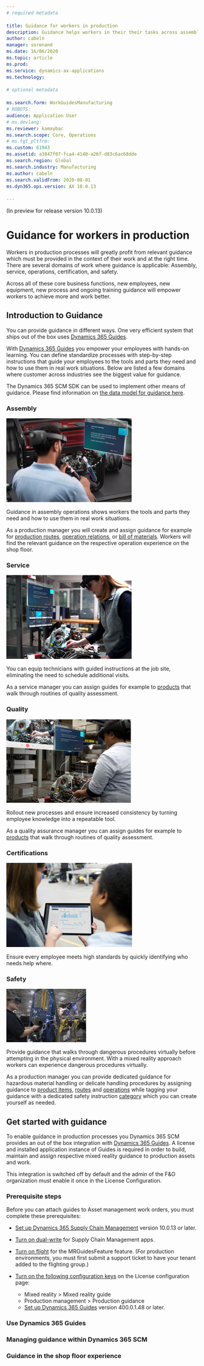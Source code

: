 ```yaml
---
# required metadata

title: Guidance for workers in production
description: Guidance helps workers in their their tasks across assembly, service, quality assurance and cover as well safety and certification related procedures. 
author: cabeln
manager: sorenand
ms.date: 16/06/2020
ms.topic: article
ms.prod: 
ms.service: dynamics-ax-applications
ms.technology: 

# optional metadata

ms.search.form: WorkGuidesManufacturing
# ROBOTS: 
audience: Application User
# ms.devlang: 
ms.reviewer: kamaybac
ms.search.scope: Core, Operations
# ms.tgt_pltfrm: 
ms.custom: 61943
ms.assetid: a3847f07-fca4-4140-a26f-d83c6ac68dde
ms.search.region: Global
ms.search.industry: Manufacturing
ms.author: cabeln
ms.search.validFrom: 2020-08-01
ms.dyn365.ops.version: AX 10.0.13

---
```

(In preview for release version 10.0.13)

# Guidance for workers in production

Workers in production processes will greatly profit from relevant guidance which must be provided in the context of their work and at the right time.
There are several domains of work where guidance is applicable: Assembly, service, operations, certification, and safety.

Across all of these core business functions, new employees, new equipment, new process and ongoing training guidance will empower workers to achieve more and work better.

## Introduction to Guidance

You can provide guidance in different ways. One very efficient system that ships out of the box uses [Dynamics 365 Guides](https://dynamics.microsoft.com/en-us/mixed-reality/guides/).

With [Dynamics 365 Guides](https://dynamics.microsoft.com/en-us/mixed-reality/guides/) you empower your employees with hands-on learning. You can define standardize processes with step-by-step instructions that guide your employees to the tools and parts they need and how to use them in real work situations. Below are listed a few domains where customer across industries see the biggest value for guidance.

The Dynamics 365 SCM SDK can be used to implement other means of guidance. Please find information on [the data model for guidance here](guidance-datamodel.md).

### Assembly

[![Assembly](./media/work-guides-hero-assembly.png)](./media/work-guides-hero-assembly.png)

Guidance in assembly operations shows workers the tools and parts they need and how to use them in real work situations.

As a production manager you will create and assign guidance for example for [production routes](routes-operations.md), [operation relations](routes-operations.md#operation-relations), or [bill of materials](bill-of-material-bom.md). Workers will find the relevant guidance on the respective operation experience on the shop floor. 

### Service

[![Assembly](./media/work-guides-hero-service.png)](./media/work-guides-hero-service.png)

You can equip technicians with guided instructions at the job site, eliminating the need to schedule additional visits.

As a service manager you can assign guides for example to [products](../../commerce/product.md) that walk through routines of quality assessment.

### Quality

[![Assembly](./media/work-guides-hero-quality.png)](./media/work-guides-hero-quality.png)

Rollout new processes and ensure increased consistency by turning employee knowledge into a repeatable tool.

As a quality assurance manager you can assign guides for example to [products](../../commerce/product.md) that walk through routines of quality assessment.

### Certifications

[![Assembly](./media/work-guides-hero-certification.png)](./media/work-guides-hero-certification.png)

Ensure every employee meets high standards by quickly identifying who needs help where.

### Safety

[![Assembly](./media/work-guides-hero-safety.png)](./media/work-guides-hero-safety.png)

Provide guidance that walks through dangerous procedures virtually before attempting in the physical environment. With a mixed reality approach workers can experience dangerous procedures virtually.

As a production manager you can provide dedicated guidance for hazardous material handling or delicate handling procedures by assigning guidance to [product items](../../commerce/product.md), [routes](routes-operations.md) and [operations](routes-operations.md#operation-relations) while tagging your guidance with a dedicated safety instruction [category](guidance-howto-use-categories.md) which you can create yourself as needed.

## Get started with guidance

To enable guidance in production processes you Dynamics 365 SCM provides an out of the box integration with [Dynamics 365 Guides](https://dynamics.microsoft.com/mixed-reality/guides/). A license and installed application instance of Guides is required in order to build, maintain and assign respective mixed reality guidance to production assets and work.
 
This integration is switched off by default and the admin of the F&O organization must enable it once in the License Configuration.  

### Prerequisite steps

Before you can attach guides to Asset management work orders, you must complete these prerequisites:

- [Set up Dynamics 365 Supply Chain Management](https://docs.microsoft.com/dynamics365/fin-ops-core/fin-ops/) version 10.0.13 or later.

- [Turn on dual-write](https://docs.microsoft.com/dynamics365/fin-ops-core/dev-itpro/data-entities/dual-write/enable-dual-write) for Supply Chain Management apps.

- [Turn on flight](https://docs.microsoft.com/dynamics365/fin-ops-core/dev-itpro/data-entities/data-entities-data-packages#features-flighted-in-data-management-and-enabling-flighted-features) for the MRGuidesFeature feature. (For production environments, you must first submit a support ticket to have your tenant added to the flighting group.)

- [Turn on the following configuration keys](https://docs.microsoft.com/dynamicsax-2012/appuser-itpro/license-code-and-configuration-key-reference) on the License configuration page:

  - Mixed reality > Mixed reality guide
  - Production management > Production guidance
  - [Set up Dynamics 365 Guides](https://docs.microsoft.com/dynamics365/mixed-reality/guides/setup#step-2-create-a-common-data-service-environment-and-install-the-dynamics-365-guides-solution) version 400.0.1.48 or later.

### Use Dynamics 365 Guides

### Managing guidance within Dynamics 365 SCM

### Guidance in the shop floor experience
